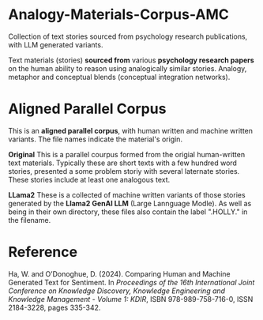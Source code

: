 # Analogy-Materials-Corpus-AMC
Collection of text stories sourced from psychology research publications, with LLM generated variants.

Text materials (stories) **sourced from** various **psychology research papers** on the human ability to reason using analogically similar stories. Analogy, metaphor and conceptual blends (conceptual integration networks).

# Aligned Parallel Corpus
This is an **aligned parallel corpus**, with human written and machine written variants. The file names indicate the material's origin. 

**Original** This is a parallel courpus formed from the origial human-written text materials. Typically these are short texts with a few hundred word stories, presented a some problem storiy with several laternate stories. These stories include at least one analogous text.

**LLama2** These is a collected of machine written variants of those stories generated by the **Llama2 GenAI LLM** (Large Lannguage Modle). As well as being in their own directory, these files also contain the label ".HOLLY." in the filename.

# Reference
Ha, W. and O’Donoghue, D. (2024). Comparing Human and Machine Generated Text for Sentiment.  In *Proceedings of the 16th International Joint Conference on Knowledge Discovery, Knowledge Engineering and Knowledge Management - Volume 1: KDIR*, ISBN 978-989-758-716-0, ISSN 2184-3228, pages 335-342. 
